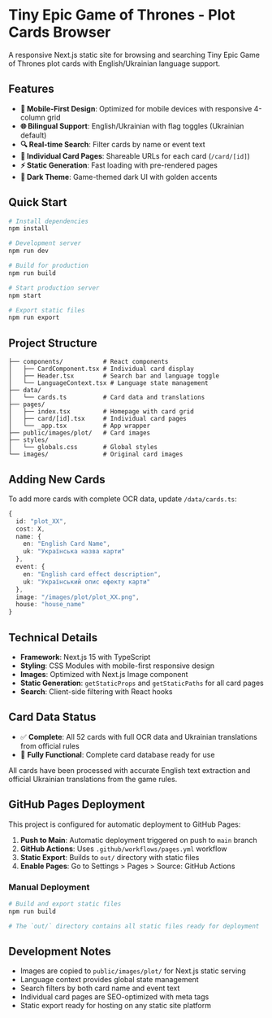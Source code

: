 # Tiny Epic Game of Thrones - Plot Cards Browser

A responsive Next.js static site for browsing and searching Tiny Epic Game of Thrones plot cards with English/Ukrainian language support.

## Features

- **📱 Mobile-First Design**: Optimized for mobile devices with responsive 4-column grid
- **🌐 Bilingual Support**: English/Ukrainian with flag toggles (Ukrainian default)
- **🔍 Real-time Search**: Filter cards by name or event text
- **📄 Individual Card Pages**: Shareable URLs for each card (`/card/[id]`)
- **⚡ Static Generation**: Fast loading with pre-rendered pages
- **🎨 Dark Theme**: Game-themed dark UI with golden accents

## Quick Start

```bash
# Install dependencies
npm install

# Development server
npm run dev

# Build for production
npm run build

# Start production server
npm start

# Export static files
npm run export
```

## Project Structure

```
├── components/           # React components
│   ├── CardComponent.tsx # Individual card display
│   ├── Header.tsx        # Search bar and language toggle
│   └── LanguageContext.tsx # Language state management
├── data/
│   └── cards.ts          # Card data and translations
├── pages/
│   ├── index.tsx         # Homepage with card grid
│   ├── card/[id].tsx     # Individual card pages
│   └── _app.tsx          # App wrapper
├── public/images/plot/   # Card images
├── styles/
│   └── globals.css       # Global styles
└── images/               # Original card images
```

## Adding New Cards

To add more cards with complete OCR data, update `/data/cards.ts`:

```typescript
{
  id: "plot_XX",
  cost: X,
  name: {
    en: "English Card Name",
    uk: "Українська назва карти"
  },
  event: {
    en: "English card effect description",
    uk: "Український опис ефекту карти"
  },
  image: "/images/plot/plot_XX.png",
  house: "house_name"
}
```

## Technical Details

- **Framework**: Next.js 15 with TypeScript
- **Styling**: CSS Modules with mobile-first responsive design
- **Images**: Optimized with Next.js Image component
- **Static Generation**: `getStaticProps` and `getStaticPaths` for all card pages
- **Search**: Client-side filtering with React hooks

## Card Data Status

- ✅ **Complete**: All 52 cards with full OCR data and Ukrainian translations from official rules
- 🎯 **Fully Functional**: Complete card database ready for use

All cards have been processed with accurate English text extraction and official Ukrainian translations from the game rules.

## GitHub Pages Deployment

This project is configured for automatic deployment to GitHub Pages:

1. **Push to Main**: Automatic deployment triggered on push to `main` branch
2. **GitHub Actions**: Uses `.github/workflows/pages.yml` workflow
3. **Static Export**: Builds to `out/` directory with static files
4. **Enable Pages**: Go to Settings > Pages > Source: GitHub Actions

### Manual Deployment

```bash
# Build and export static files
npm run build

# The `out/` directory contains all static files ready for deployment
```

## Development Notes

- Images are copied to `public/images/plot/` for Next.js static serving
- Language context provides global state management
- Search filters by both card name and event text
- Individual card pages are SEO-optimized with meta tags
- Static export ready for hosting on any static site platform